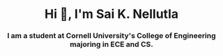 <h1 align="center">Hi 👋, I'm Sai K. Nellutla</h1>
<h3 align="center">I am a student at Cornell University's College of Engineering majoring in ECE and CS.</h3>
 
